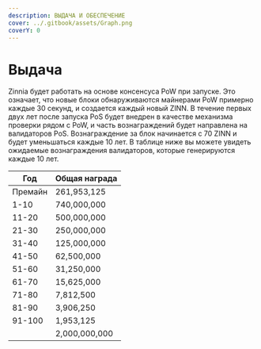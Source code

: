 ```yaml
---
description: ВЫДАЧА И ОБЕСПЕЧЕНИЕ
cover: ../.gitbook/assets/Graph.png
coverY: 0
---
```


# Выдача

Zinnia будет работать на основе консенсуса PoW при запуске. Это означает, что новые блоки обнаруживаются майнерами PoW примерно каждые 30 секунд, и создается каждый новый ZINN. В течение первых двух лет после запуска PoS будет внедрен в качестве механизма проверки рядом с PoW, и часть вознаграждений будет направлена на валидаторов PoS. Вознаграждение за блок начинается с 70 ZINN и будет уменьшаться каждые 10 лет. В таблице ниже вы можете увидеть ожидаемые вознаграждения валидаторов, которые генерируются каждые 10 лет.

| Год     | Общая награда |
| ------- | ------------- |
| Премайн | 261,953,125   |
| 1-10    | 740,000,000   |
| 11-20   | 500,000,000   |
| 21-30   | 250,000,000   |
| 31-40   | 125,000,000   |
| 41-50   | 62,500,000    |
| 51-60   | 31,250,000    |
| 61-70   | 15,625,000    |
| 71-80   | 7,812,500     |
| 81-90   | 3,906,250     |
| 91-100  | 1,953,125     |
|         | 2,000,000,000 |
